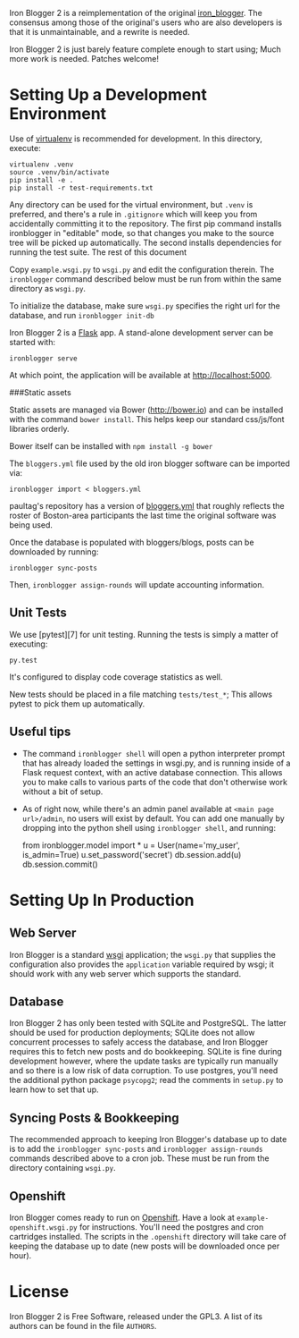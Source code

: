 Iron Blogger 2 is a reimplementation of the original [iron_blogger][1].
The consensus among those of the original's users who are also
developers is that it is unmaintainable, and a rewrite is needed.

Iron Blogger 2 is just barely feature complete enough to start using; 
Much more work is needed. Patches welcome!

# Setting Up a Development Environment

Use of [virtualenv][1] is recommended for development. In this 
directory, execute:

    virtualenv .venv
    source .venv/bin/activate
    pip install -e .
    pip install -r test-requirements.txt

Any directory can be used for the virtual environment, but `.venv` is 
preferred, and there's a rule in `.gitignore` which will keep you from 
accidentally committing it to the repository. The first pip command 
installs ironblogger in "editable" mode, so that changes you make to the 
source tree will be picked up automatically. The second installs 
dependencies for running the test suite. The rest of this document

Copy `example.wsgi.py` to `wsgi.py` and edit the configuration therein.
The `ironblogger` command described below must be run from within the 
same directory as `wsgi.py`.

To initialize the database, make sure `wsgi.py` specifies the right url 
for the database, and run `ironblogger init-db`

Iron Blogger 2 is a [Flask][2] app. A stand-alone development server can
be started with:

    ironblogger serve

At which point, the application will be available at
<http://localhost:5000>.

###Static assets

Static assets are managed via Bower (http://bower.io) and can be installed with the command `bower install`. This helps keep our standard css/js/font libraries orderly. 

Bower itself can be installed with `npm install -g bower`


The `bloggers.yml` file used by the old iron blogger software can be 
imported via:

    ironblogger import < bloggers.yml

paultag's repository has a version of [bloggers.yml][4] that roughly 
reflects the roster of Boston-area participants the last time the 
original software was being used.

Once the database is populated with bloggers/blogs, posts can be downloaded
by running:

    ironblogger sync-posts

Then, `ironblogger assign-rounds` will update accounting information.

## Unit Tests

We use [pytest][7] for unit testing. Running the tests is simply a 
matter of executing:

    py.test

It's configured to display code coverage statistics as well.

New tests should be placed in a file matching `tests/test_*`; This 
allows pytest to pick them up automatically.

## Useful tips

* The command `ironblogger shell` will open a python interpreter prompt 
  that has already loaded the settings in wsgi.py, and is running inside 
  of a Flask request context, with an active database connection. This allows
  you to make calls to various parts of the code that don't otherwise work
  without a bit of setup.
* As of right now, while there's an admin panel available at `<main page 
  url>/admin`, no users will exist by default. You can add one manually 
  by dropping into the python shell using `ironblogger shell`, and running:

    from ironblogger.model import *
    u = User(name='my_user', is_admin=True)
    u.set_password('secret')
    db.session.add(u)
    db.session.commit()

# Setting Up In Production

## Web Server

Iron Blogger is a standard [wsgi][5] application; the `wsgi.py` that 
supplies the configuration also provides the `application` variable 
required by wsgi; it should work with any web server which supports the 
standard.

## Database

Iron Blogger 2 has only been tested with SQLite and PostgreSQL. The 
latter should be used for production deployments; SQLite does not allow 
concurrent processes to safely access the database, and Iron Blogger 
requires this to fetch new posts and do bookkeeping. SQLite is fine 
during development however, where the update tasks are typically run 
manually and so there is a low risk of data corruption. To use postgres, 
you'll need the additional python package `psycopg2`; read the comments 
in `setup.py` to learn how to set that up.

## Syncing Posts & Bookkeeping

The recommended approach to keeping Iron Blogger's database up to date 
is to add the `ironblogger sync-posts` and `ironblogger assign-rounds` 
commands described above to a cron job. These must be run from the 
directory containing `wsgi.py`.

## Openshift

Iron Blogger comes ready to run on [Openshift][6]. Have a look at 
`example-openshift.wsgi.py` for instructions. You'll need the postgres 
and cron cartridges installed. The scripts in the `.openshift` directory 
will take care of keeping the database up to date (new posts will be 
downloaded once per hour).

# License

Iron Blogger 2 is Free Software, released under the GPL3. A list of
its authors can be found in the file `AUTHORS`.

[1]: https://github.com/paultag/iron-blogger
[2]: http://flask.pocoo.org/
[3]: https://virtualenv.pypa.io/en/latest/
[4]: https://raw.githubusercontent.com/paultag/iron-blogger/master/bloggers.yml
[5]: https://en.wikipedia.org/wiki/Web_Server_Gateway_Interface
[6]: https://www.openshift.com/
